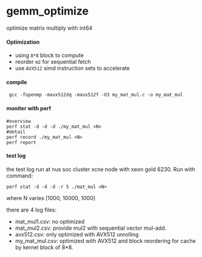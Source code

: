 # gemm_optimize
optimize matrix multiply with int64
#### Optimization

* using `8*8` block to compute
* reorder `m2` for sequential fetch
* use `AVX512` simd instruction sets to accelerate

#### compile

```shell
 gcc -fopenmp -mavx512dq -mavx512f -O3 my_mat_mul.c -o my_mat_mul
```

#### moniter with perf

```shell
#overview
perf stat -d -d -d ./my_mat_mul <N>
#detail
perf record ./my_mat_mul <N>
perf report
```
#### test log
the test log run at nus soc cluster xcne node with xeon gold 6230.
Run with command:
```shell
perf stat -d -d -d -r 5 ./mat_mul <N>
```
where N varies [1000, 10000, 1000]

there are 4 log files:
* mat_mul1.csv: no optimized
* mat_mul2.csv: provide mul2 with sequential vector mul-add.
* avx512.csv: only optimized with AVX512 unrolling
* my_mat_mul.csv: optimized with AVX512 and block reordering for cache by kernel block of 8*8.


